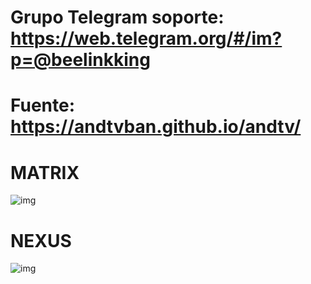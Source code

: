 # Grupo Telegram soporte: https://web.telegram.org/#/im?p=@beelinkking
# Fuente: https://andtvban.github.io/andtv/

# MATRIX
![img](https://i.imgur.com/PfZUhyc.png)

# NEXUS
![img](https://i.imgur.com/cmvc0gK.png)


